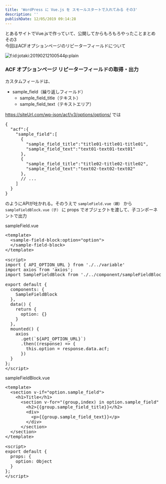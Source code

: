 ```yaml
---
title: 'WordPress に Vue.js を スモールスタートで入れてみる その3'
description: ''
publishDate: 12/05/2019 09:14:28
---
```


<p>とあるサイトでVue.jsで作っていて、公開してからもろもろやったことまとめ その3<br/>
今回はACFオプションページのリピーターフィールドについて</p>

<p><span itemscope itemtype="http://schema.org/Photograph"><img src="/images/hatena/20190212100544.png" alt="f:id:jotaki:20190212100544p:plain" title="f:id:jotaki:20190212100544p:plain" class="hatena-fotolife" itemprop="image"></span></p>

<h3>ACF オプションページ リピーターフィールドの取得・出力</h3>

<p>カスタムフィールドは、</p>

<ul>
<li>sample_field（繰り返しフィールド）

<ul>
<li>sample_field_title（テキスト）</li>
<li>sample_field_text（テキストエリア）</li>
</ul>
</li>
</ul>

<p><a href="https://siteUrl.com/wp-json/acf/v3/options/options/">https://siteUrl.com/wp-json/acf/v3/options/options/</a> では</p>

<pre class="code lang-json" data-lang="json" data-unlink><span class="synSpecial">{</span>
  &quot;<span class="synStatement">acf</span>&quot;:<span class="synSpecial">{</span>
    &quot;<span class="synStatement">sample_field</span>&quot;:<span class="synSpecial">[</span>
      <span class="synSpecial">{</span>
        &quot;<span class="synStatement">sample_field_title</span>&quot;:&quot;<span class="synConstant">title01-title01-title01</span>&quot;,
        &quot;<span class="synStatement">sample_field_text</span>&quot;:&quot;<span class="synConstant">text01-text01-text01</span>&quot;
      <span class="synSpecial">}</span>,
      <span class="synSpecial">{</span>
        &quot;<span class="synStatement">sample_field_title</span>&quot;:&quot;<span class="synConstant">title02-title02-title02</span>&quot;,
        &quot;<span class="synStatement">sample_field_text</span>&quot;:&quot;<span class="synConstant">text02-text02-text02</span>&quot;
      <span class="synSpecial">}</span>,
      <span class="synError">// ...</span>
    <span class="synSpecial">]</span>
  <span class="synSpecial">}</span>
<span class="synSpecial">}</span>
</pre>

<p>のようにAPIが吐かれる。そのうえで <code>sampleField.vue（親）</code> から <code>sampleFieldBlock.vue（子）</code> に props でオブジェクトを渡して、子コンポーネントで出力</p>

<p>sampleField.vue</p>

<pre class="code lang-javascript" data-lang="javascript" data-unlink>&lt;template&gt;
  &lt;sample-field-block:option=<span class="synConstant">&quot;option&quot;</span>&gt;
  &lt;/sample-field-block&gt;
&lt;/template&gt;

&lt;script&gt;
<span class="synStatement">import</span> <span class="synIdentifier">{</span> API_OPTION_URL <span class="synIdentifier">}</span> from <span class="synConstant">'./../variable'</span>
<span class="synStatement">import</span> axios from <span class="synConstant">'axios'</span>;
<span class="synStatement">import</span> SampleFieldBlock from <span class="synConstant">'./../component/sampleFieldBlock'</span>;

<span class="synStatement">export</span> <span class="synStatement">default</span> <span class="synIdentifier">{</span>
  components: <span class="synIdentifier">{</span>
    SampleFieldBlock
  <span class="synIdentifier">}</span>,
  data() <span class="synIdentifier">{</span>
    <span class="synStatement">return</span> <span class="synIdentifier">{</span>
      option: <span class="synIdentifier">{}</span>
    <span class="synIdentifier">}</span>
  <span class="synIdentifier">}</span>,
  mounted() <span class="synIdentifier">{</span>
    axios
      .get(`$<span class="synIdentifier">{</span>API_OPTION_URL<span class="synIdentifier">}</span>`)
      .then((response) =&gt; <span class="synIdentifier">{</span>
        <span class="synIdentifier">this</span>.option = response.data.acf;
      <span class="synIdentifier">}</span>)
  <span class="synIdentifier">}</span>
<span class="synIdentifier">}</span>;
&lt;/script&gt;
</pre>

<p>sampleFieldBlock.vue</p>

<pre class="code lang-javascript" data-lang="javascript" data-unlink>&lt;template&gt;
  &lt;section v-<span class="synStatement">if</span>=<span class="synConstant">&quot;option.sample_field&quot;</span>&gt;
    &lt;h1&gt;Title&lt;/h1&gt;
      &lt;section v-<span class="synStatement">for</span>=<span class="synConstant">&quot;(group,index) in option.sample_field&quot;</span> :key=<span class="synConstant">&quot;index&quot;</span>&gt;
        &lt;h2&gt;<span class="synIdentifier">{{</span>group.sample_field_title<span class="synIdentifier">}}</span>&lt;/h2&gt;
        &lt;div&gt;
          &lt;p&gt;<span class="synIdentifier">{{</span>group.sample_field_text<span class="synIdentifier">}}</span>&lt;/p&gt;
        &lt;/div&gt;
      &lt;/section&gt;
  &lt;/section&gt;
&lt;/template&gt;

&lt;script&gt;
<span class="synStatement">export</span> <span class="synStatement">default</span> <span class="synIdentifier">{</span>
  props: <span class="synIdentifier">{</span>
    option: <span class="synType">Object</span>
  <span class="synIdentifier">}</span>
<span class="synIdentifier">}</span>;
&lt;/script&gt;
</pre>
